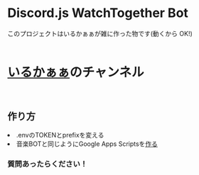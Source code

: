 # Discord.js WatchTogether Bot

このプロジェクトはいるかぁぁが雑に作った物です(動くから OK!)
<br>
<br>

<h1><a href="https://www.youtube.com/channel/UCO_s3V8FHioTQRBvJB0wsOQ">いるかぁぁ</a>のチャンネル</h1>
<br>
<h2>作り方</h2>
<li>.envのTOKENとprefixを変える</li>
<li>音楽BOTと同じようにGoogle Apps Scriptsを<a href="https://youtu.be/ycjxnssaVU8">作る</a></li>

<h3>質問あったらください！</h3>
<br>
